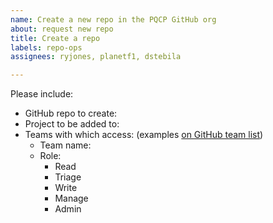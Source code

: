 ```yaml
---
name: Create a new repo in the PQCP GitHub org
about: request new repo
title: Create a repo
labels: repo-ops
assignees: ryjones, planetf1, dstebila

---
```


Please include:

* GitHub repo to create:
* Project to be added to: 
* Teams with which access: (examples [on GitHub team list](https://github.com/orgs/hyperledger/teams))
	* Team name:
	* Role:
		- Read
		- Triage
		- Write
		- Manage
		- Admin
